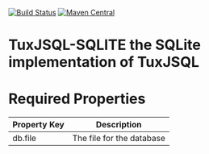 [![Build Status](https://travis-ci.org/tuxjsql/sqlite.svg?branch=master)](https://travis-ci.org/tuxjsql/sqlite)
[![Maven Central](https://maven-badges.herokuapp.com/maven-central/dev.tuxjsql/sqlite/badge.svg)](https://mvnrepository.com/artifact/dev.tuxjsql/sqlite)
# TuxJSQL-SQLITE the SQLite implementation of TuxJSQL

# Required Properties

|Property Key| Description | 
|--|--|
| db.file | The file for the database |  
